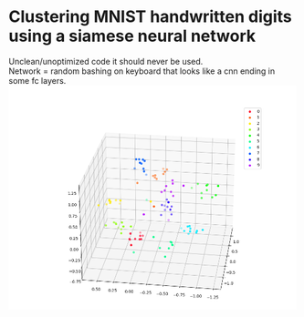 # Clustering MNIST handwritten digits using a siamese neural network
Unclean/unoptimized code it should never be used. </br>
Network = random bashing on keyboard that looks like a cnn ending in some fc layers. </br>
<img src="https://github.com/MOVzeroOne/siamese_nn_visual/blob/master/plot.PNG"> 
